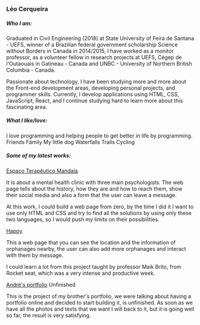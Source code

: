 ### Léo Cerqueira

##### Who I am:

Graduated in Civil Engineering (2018) at State University of Feira de Santana - UEFS, winner of a Brazilian federal government scholarship Science without Borders in Canada in 2014/2015, I have worked as a monitor professor, as a volunteer fellow in research projects at UEFS, Cégep de l'Outaouais in Gatineau - Canada and UNBC - University of Northern British Columbia - Canada.

Passionate about technology, I have been studying more and more about the Front-end development areas, developing personal projects, and programmer skills. Currently, I develop applications using HTML, CSS, JavaScript, React, and I continue studying hard to learn more about this fascinating area.

##### What I like/love:

  I love programming and helping people to get better in life by programming.
  Friends
  Fámily
  My little dog
  Waterfalls
  Trails
  Cycling  

##### Some of my latest works:


[Espaço Terapêutico Mandala](https://zealous-rosalind-9215e7.netlify.app/)

  It is about a mental health clinic with three main psychologists. The web page tells about the history, how they are and how to reach them, show their social media and also a form that the user can leave a message.

  At this work, I could build a web page from zero, by the time I did it I want to use only HTML and CSS and try to find all the solutions by using only these two languages, so I would push my limits on their possibilities.

[Happy](https://github.com/LeoCerqueira/Happy-App)

  This a web page that you can see the location and the information of orphanages nearby, the user can also add more orphanages and interact with them by message.

  I could learn a lot from this project taught by professor Maik Brito, from Rocket seat, which was a very intense and productive week.

[André's portfolio](https://app.netlify.com/sites/zealous-rosalind-9215e7/overview) Unfinished

  This is the project of my brother's portfolio, we were talking about having a portfolio online and decided to start building it, is unfinished. As soon as we have all the photos and texts that we want I will back to it, but it is going well so far, the result is very satisfying. 
  
  
  
